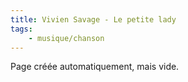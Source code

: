 ```yaml
---
title: Vivien Savage - Le petite lady
tags:
    - musique/chanson
---
```


Page créée automatiquement, mais vide.
